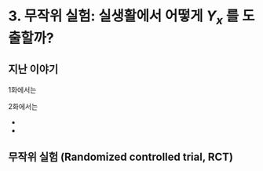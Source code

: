 # 3. 무작위 실험: 실생활에서 어떻게 $Y_x$ 를 도출할까?

## 지난 이야기 

1화에서는 

2화에서는 

* 
* 



## 무작위 실험 (Randomized controlled trial, RCT)



